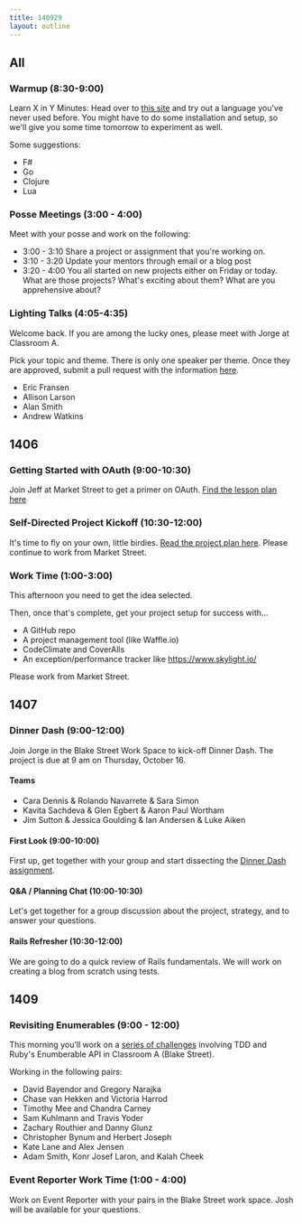 ```yaml
---
title: 140929
layout: outline
---
```


## All

### Warmup (8:30-9:00)

Learn X in Y Minutes: Head over to [this site](http://learnxinyminutes.com/) and try out a language you've never used before. You might have to do some installation and setup, so we'll give you some time tomorrow to experiment as well.

Some suggestions:

* F#
* Go
* Clojure
* Lua

### Posse Meetings (3:00 - 4:00)

Meet with your posse and work on the following:

* 3:00 - 3:10 Share a project or assignment that you're working on.
* 3:10 - 3:20 Update your mentors through email or a blog post
* 3:20 - 4:00 You all started on new projects either on Friday or today. What are those projects? What's exciting about them? What are you apprehensive about?

### Lighting Talks (4:05-4:35)

Welcome back. If you are among the lucky ones, please meet with Jorge at Classroom A.

Pick your topic and theme. There is only one speaker per theme. Once they are approved, submit a pull request with the information [here](https://github.com/turingschool/lightning_talks).

* Eric Fransen
* Allison Larson
* Alan Smith
* Andrew Watkins

## 1406

### Getting Started with OAuth (9:00-10:30)

Join Jeff at Market Street to get a primer on OAuth. [Find the lesson plan here](https://github.com/turingschool/lesson_plans/blob/master/ruby_03-professional_rails_applications/getting_started_with_oauth.markdown)

### Self-Directed Project Kickoff (10:30-12:00)

It's time to fly on your own, little birdies. [Read the project plan here](https://github.com/turingschool/lesson_plans/blob/master/ruby_03-professional_rails_applications/self_directed_project.markdown). Please continue to work from Market Street.

### Work Time (1:00-3:00)

This afternoon you need to get the idea selected.

Then, once that's complete, get your project setup for success with...

* A GitHub repo
* A project management tool (like Waffle.io)
* CodeClimate and CoverAlls
* An exception/performance tracker like https://www.skylight.io/

Please work from Market Street.

## 1407

### Dinner Dash (9:00-12:00)

Join Jorge in the Blake Street Work Space to kick-off Dinner Dash. The project is due at 9 am on Thursday, October 16.

#### Teams

* Cara Dennis & Rolando Navarrete & Sara Simon
* Kavita Sachdeva & Glen Egbert & Aaron Paul Wortham
* Jim Sutton & Jessica Goulding & Ian Andersen & Luke Aiken

#### First Look (9:00-10:00)

First up, get together with your group and start dissecting the [Dinner Dash assignment](http://tutorials.jumpstartlab.com/projects/dinner_dash.html).

#### Q&A / Planning Chat (10:00-10:30)

Let's get together for a group discussion about the project, strategy, and to answer your questions.

#### Rails Refresher (10:30-12:00)

We are going to do a quick review of Rails fundamentals. We will work on creating a blog from scratch using tests.

## 1409

### Revisiting Enumerables (9:00 - 12:00)

This morning you'll work on a [series of challenges][challenges] involving TDD and Ruby's Enumberable API in Classroom A (Blake Street).

[challenges]: https://github.com/turingschool-examples/enumerable-challenges

Working in the following pairs:

* David Bayendor and Gregory Narajka
* Chase van Hekken and Victoria Harrod
* Timothy Mee and Chandra Carney
* Sam Kuhlmann and Travis Yoder
* Zachary Routhier and Danny Glunz
* Christopher Bynum and Herbert Joseph
* Kate Lane and Alex Jensen
* Adam Smith, Konr Josef Laron, and Kalah Cheek

### Event Reporter Work Time (1:00 - 4:00)

Work on Event Reporter with your pairs in the Blake Street work space. Josh will be available for your questions.
